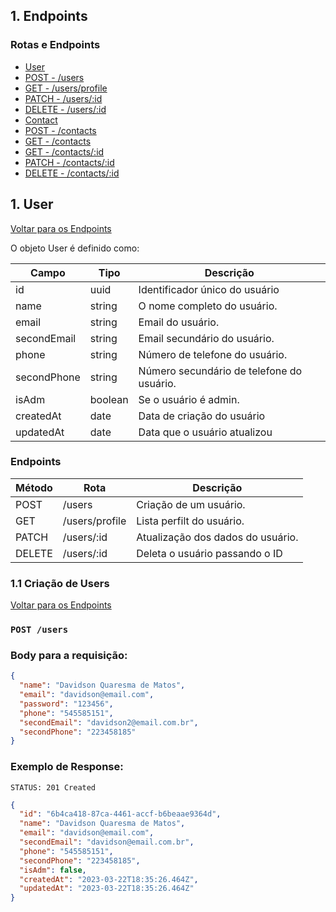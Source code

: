 ## 1. Endpoints

### Rotas e Endpoints

- [User](#1-users)
- [POST - /users](#11-criação-de-usuários)
- [GET - /users/profile](#12-listar-profile-usuário)
- [PATCH - /users/:id](#13-atualizar-os-dados-do-usuário)
- [DELETE - /users/:id](#14-deletando-usuário)
- [Contact](#2-contacts)
- [POST - /contacts](#21-criação-de-contatos)
- [GET - /contacts](#22-lista-todos-contatos-usuário)
- [GET - /contacts/:id](#23-lista-contato-por-id)
- [PATCH - /contacts/:id](#24-atualizar-os-dados-do-contato)
- [DELETE - /contacts/:id](#24-deletando-os-dados-do-contato)

## 1. **User**

[ Voltar para os Endpoints ](#1-endpoints)

O objeto User é definido como:

| Campo       | Tipo    | Descrição                                 |
| ----------- | ------- | ----------------------------------------- |
| id          | uuid    | Identificador único do usuário            |
| name        | string  | O nome completo do usuário.               |
| email       | string  | Email do usuário.                         |
| secondEmail | string  | Email secundário do usuário.              |
| phone       | string  | Número de telefone do usuário.            |
| secondPhone | string  | Número secundário de telefone do usuário. |
| isAdm       | boolean | Se o usuário é admin.                     |
| createdAt   | date    | Data de criação do usuário                |
| updatedAt   | date    | Data que o usuário atualizou              |

### Endpoints

| Método | Rota           | Descrição                         |
| ------ | -------------- | --------------------------------- |
| POST   | /users         | Criação de um usuário.            |
| GET    | /users/profile | Lista perfilt do usuário.         |
| PATCH  | /users/:id     | Atualização dos dados do usuário. |
| DELETE | /users/:id     | Deleta o usuário passando o ID    |

### 1.1 **Criação de Users**

[ Voltar para os Endpoints ](#1-endpoints)

### `POST /users`

### Body para a requisição:

```json
{
  "name": "Davidson Quaresma de Matos",
  "email": "davidson@email.com",
  "password": "123456",
  "phone": "545585151",
  "secondEmail": "davidson2@email.com.br",
  "secondPhone": "223458185"
}
```

### Exemplo de Response:

```
STATUS: 201 Created
```

```json
{
  "id": "6b4ca418-87ca-4461-accf-b6beaae9364d",
  "name": "Davidson Quaresma de Matos",
  "email": "davidson@email.com",
  "secondEmail": "davidson@email.com.br",
  "phone": "545585151",
  "secondPhone": "223458185",
  "isAdm": false,
  "createdAt": "2023-03-22T18:35:26.464Z",
  "updatedAt": "2023-03-22T18:35:26.464Z"
}
```
